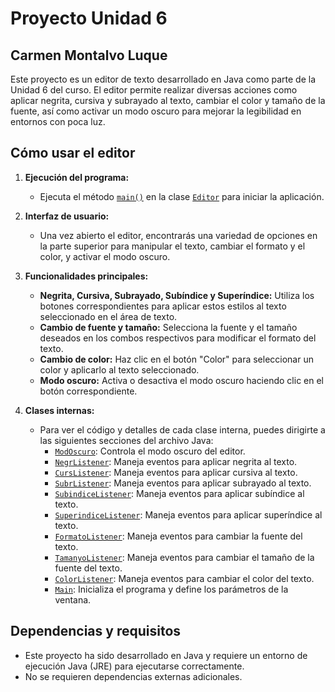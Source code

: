 # Proyecto Unidad 6
## Carmen Montalvo Luque
Este proyecto es un editor de texto desarrollado en Java como parte de la Unidad 6 del curso. El editor permite realizar diversas acciones como aplicar negrita, cursiva y subrayado al texto, cambiar el color y tamaño de la fuente, así como activar un modo oscuro para mejorar la legibilidad en entornos con poca luz.

## Cómo usar el editor

1. **Ejecución del programa:**
    - Ejecuta el método [`main()`](https://github.com/Menmamen/TareaU6/blob/3cb8602feb5f451175c03afb6dc41b586181a1cb/src/main/java/proyectoFinal/Editor.java#L429) en la clase [`Editor`](https://github.com/Menmamen/TareaU6/blob/3cb8602feb5f451175c03afb6dc41b586181a1cb/src/main/java/proyectoFinal/Editor.java) para iniciar la aplicación.

2. **Interfaz de usuario:**
    - Una vez abierto el editor, encontrarás una variedad de opciones en la parte superior para manipular el texto, cambiar el formato y el color, y activar el modo oscuro.

3. **Funcionalidades principales:**
    - **Negrita, Cursiva, Subrayado, Subíndice y Superíndice:** Utiliza los botones correspondientes para aplicar estos estilos al texto seleccionado en el área de texto.
    - **Cambio de fuente y tamaño:** Selecciona la fuente y el tamaño deseados en los combos respectivos para modificar el formato del texto.
    - **Cambio de color:** Haz clic en el botón "Color" para seleccionar un color y aplicarlo al texto seleccionado.
    - **Modo oscuro:** Activa o desactiva el modo oscuro haciendo clic en el botón correspondiente.

4. **Clases internas:**
   - Para ver el código y detalles de cada clase interna, puedes dirigirte a las siguientes secciones del archivo Java:
      - [`ModOscuro`](https://github.com/Menmamen/TareaU6/blob/3cb8602feb5f451175c03afb6dc41b586181a1cb/src/main/java/proyectoFinal/Editor.java#L122): Controla el modo oscuro del editor.
      - [`NegrListener`](https://github.com/Menmamen/TareaU6/blob/3cb8602feb5f451175c03afb6dc41b586181a1cb/src/main/java/proyectoFinal/Editor.java#L186): Maneja eventos para aplicar negrita al texto.
      - [`CursListener`](https://github.com/Menmamen/TareaU6/blob/3cb8602feb5f451175c03afb6dc41b586181a1cb/src/main/java/proyectoFinal/Editor.java#L217): Maneja eventos para aplicar cursiva al texto.
      - [`SubrListener`](https://github.com/Menmamen/TareaU6/blob/3cb8602feb5f451175c03afb6dc41b586181a1cb/src/main/java/proyectoFinal/Editor.java#L263): Maneja eventos para aplicar subrayado al texto.
      - [`SubindiceListener`](https://github.com/Menmamen/TareaU6/blob/3cb8602feb5f451175c03afb6dc41b586181a1cb/src/main/java/proyectoFinal/Editor.java#L294): Maneja eventos para aplicar subíndice al texto.
      - [`SuperindiceListener`](https://github.com/Menmamen/TareaU6/blob/3cb8602feb5f451175c03afb6dc41b586181a1cb/src/main/java/proyectoFinal/Editor.java#L325): Maneja eventos para aplicar superíndice al texto.
      - [`FormatoListener`](https://github.com/Menmamen/TareaU6/blob/3cb8602feb5f451175c03afb6dc41b586181a1cb/src/main/java/proyectoFinal/Editor.java#L356): Maneja eventos para cambiar la fuente del texto.
      - [`TamanyoListener`](https://github.com/Menmamen/TareaU6/blob/3cb8602feb5f451175c03afb6dc41b586181a1cb/src/main/java/proyectoFinal/Editor.java#L380): Maneja eventos para cambiar el tamaño de la fuente del texto.
      - [`ColorListener`](https://github.com/Menmamen/TareaU6/blob/3cb8602feb5f451175c03afb6dc41b586181a1cb/src/main/java/proyectoFinal/Editor.java#L404): Maneja eventos para cambiar el color del texto.
      - [`Main`](https://github.com/Menmamen/TareaU6/blob/3cb8602feb5f451175c03afb6dc41b586181a1cb/src/main/java/proyectoFinal/Editor.java#L429): Inicializa el programa y define los parámetros de la ventana.
## Dependencias y requisitos

- Este proyecto ha sido desarrollado en Java y requiere un entorno de ejecución Java (JRE) para ejecutarse correctamente.
- No se requieren dependencias externas adicionales.


